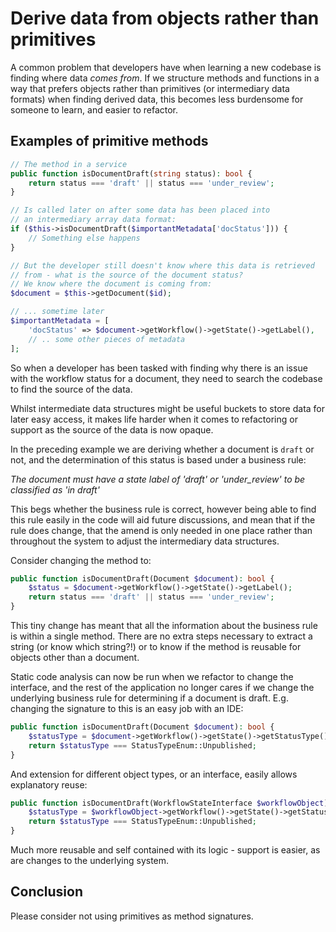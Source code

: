 # Derive data from objects rather than primitives

A common problem that developers have when learning a new codebase
is finding where data *comes from*. If we structure methods and
functions in a way that prefers objects rather than primitives 
(or intermediary data formats) when finding derived data, this becomes
less burdensome for someone to learn, and easier to refactor.

## Examples of primitive methods

```php
// The method in a service
public function isDocumentDraft(string status): bool {
    return status === 'draft' || status === 'under_review';
}

// Is called later on after some data has been placed into
// an intermediary array data format:
if ($this->isDocumentDraft($importantMetadata['docStatus'])) {
    // Something else happens
}

// But the developer still doesn't know where this data is retrieved
// from - what is the source of the document status?
// We know where the document is coming from:
$document = $this->getDocument($id);

// ... sometime later
$importantMetadata = [
    'docStatus' => $document->getWorkflow()->getState()->getLabel(),
    // .. some other pieces of metadata
];
```

So when a developer has been tasked with finding why there is an issue with 
the workflow status for a document, they need to search the codebase
to find the source of the data.

Whilst intermediate data structures might be useful buckets to
store data for later easy access, it makes life harder when it comes
to refactoring or support as the source of the data is now opaque.

In the preceding example we are deriving whether a document is `draft` or not, 
and the determination of this status is based under a business rule:

*The document must have a state label of 'draft' or 'under_review' to be
classified as 'in draft'*

This begs whether the business rule is correct, however being able to
find this rule easily in the code will aid future discussions, and
mean that if the rule does change, that the amend is only needed in one
place rather than throughout the system to adjust the intermediary
data structures.

Consider changing the method to:

```php
public function isDocumentDraft(Document $document): bool {
    $status = $document->getWorkflow()->getState()->getLabel();
    return status === 'draft' || status === 'under_review';
}
```

This tiny change has meant that all the information about the business
rule is within a single method. There are no extra steps necessary
to extract a string (or know which string?!) or to know if the 
method is reusable for objects other than a document.

Static code analysis can now be run when we refactor to change the 
interface, and the rest of the application no longer cares if
we change the underlying business rule for determining if a document
is draft. E.g. changing the signature to this is an easy job with
an IDE:

```php
public function isDocumentDraft(Document $document): bool {
    $statusType = $document->getWorkflow()->getState()->getStatusType();
    return $statusType === StatusTypeEnum::Unpublished;
}
```

And extension for different object types, or an interface, easily
allows explanatory reuse:

```php
public function isDocumentDraft(WorkflowStateInterface $workflowObject): bool {
    $statusType = $workflowObject->getWorkflow()->getState()->getStatusType();
    return $statusType === StatusTypeEnum::Unpublished;
}
```

Much more reusable and self contained with its logic - support is easier, as
are changes to the underlying system.

## Conclusion

Please consider not using primitives as method signatures.
